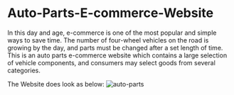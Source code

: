 # Auto-Parts-E-commerce-Website
In this day and age, e-commerce is one of the most popular and simple ways to save time. The number of four-wheel vehicles on the road is growing by the day, and parts must be changed after a set length of time. This is an auto parts e-commerce website which contains a large selection of vehicle components, and consumers may select goods from several categories. 

The Website does look as below: 
![auto-parts](https://user-images.githubusercontent.com/39708656/176387182-8ee610c3-f5ce-4529-b196-4bb22e0ee2fc.PNG)
